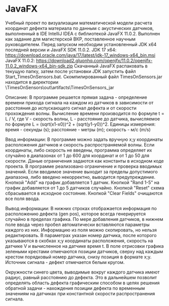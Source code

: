 # JavaFX

Учебный проект по визуализации математической модели расчета координат дефекта материала по данным с акустических датчиков, выполненный в IDE IntelliJ IDEA с библиотекой JavaFX 11.0.2. Выполнен как задание для магистерской ВКР, поставленное научным руководителем.
Перед запуском необходим установленный JDK x64 последней версии и JavaFX SDK 11.0.2. 
JDK 17 x64: https://download.oracle.com/java/17/latest/jdk-17_windows-x64_bin.msi
JavaFX 11.0.2: https://download2.gluonhq.com/openjfx/11.0.2/openjfx-11.0.2_windows-x64_bin-sdk.zip
Скачанный JavaFX распаковать в текущую папку, затем после установки JDK запустить файл Start_TimesOnSensors.bat.
Скомпилированный файл TimesOnSensors.jar находится в директории \TimesOnSensors\out\artifacts\TimesOnSensors_jar

Описание:
В программе решается прямая задача - определение времени прихода сигнала на каждом из датчиков в зависимости от расстояния до испускающего сигнал дефекта и от скорости прохождения волны.
Вычисление времени производится по формуле t = L / V, где V - скорость волны, L - расстояние до датчика, вычисляемое по формуле L = (sqrt(x1-x0))^2 + (sqrt(y1-y0))^2.
Единицы измерения: время - секунды (s); расстояние - метры (m); скорость - м/с (m/s)

Ввод информации:
В программе можно задать вручную x;y координаты расположения датчиков и скорость распространяемой волны. Если координаты, либо скорость не введены, программа определяет их случайно в диапазонах от 1 до 600 для координат и от 1 до 50 для скорости. Даные ограничения задаются как константы в исходном коде проекта.
В программе реализовано ограничение и проверка вводимых значений. Если вводимое значение выходит за пределы допустимого диапазона, либо введено некорректно, выводится предупреждение.
Кнопкой "Add" на график добавляется 1 датчик.
Кнопкой "Rand 1-5" на график добавляется от 1 до 5 датчиков случайно.
Кнопкой "Reset" схема сбрасывается в исходное состояние.
Кнопкой "Clear Fields" очищаются все поля ввода.

Вывод информации:
В нижних строках отображается информация по расположению дефекта (gen pos), которое всегда генерируется случайно в пределах графика.
По мере добавления датчиков, в нижнем поле ввода через пробел автоматически вставляются параметры каждого из них. Информацию из поля можно скопировать, но нельзя редактировать. В параметрах указан номер датчика, после которого указываются в скобках x;y координаты расположения, скорость на датчике V и вычисленное на датчике время t.
В поле отрисовки графика зелеными крестами отмечаются позиции датчиков, сверху над каждым крестом порядковый номер датчика, снизу позиция в формате x;y. Источник сигнала - дефект отмечается белым кругом.

Окружности синего цвета, выводимые вокруг каждого датчика имеют радиус, равный расстоянию до дефекта. Это в дальнейшем позволит определять область дефекта графическим способом в целях решения обратной задачи - нахождения позиции дефекта по временным значениям на датчиках при константной скорости распространения сигнала.